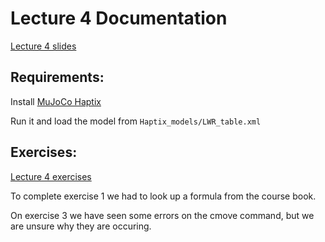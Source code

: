 # Lecture 4 Documentation

[Lecture 4 slides](Slides_lecture_4.pdf)

## Requirements: 
Install [MuJoCo Haptix](http://www.mujoco.org/book/haptix.html)

Run it and load the model from ``Haptix_models/LWR_table.xml``

## Exercises:

[Lecture 4 exercises](Exercises.pdf)

To complete exercise 1 we had to look up a formula from the course book.

On exercise 3 we have seen some errors on the cmove command, but we are unsure why they are occuring.



